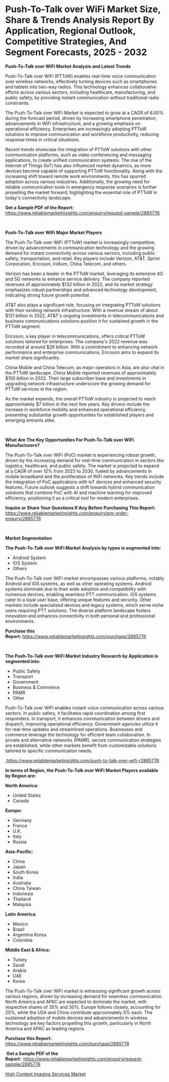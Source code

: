 <p><h1>Push-To-Talk over WiFi Market Size, Share & Trends Analysis Report By Application, Regional Outlook, Competitive Strategies, And Segment Forecasts, 2025 - 2032</h1></p><p><strong>Push-To-Talk over WiFi Market Analysis and Latest Trends</strong></p>
<p><p>Push-To-Talk over WiFi (PTToW) enables real-time voice communication over wireless networks, effectively turning devices such as smartphones and tablets into two-way radios. This technology enhances collaborative efforts across various sectors, including healthcare, manufacturing, and public safety, by providing instant communication without traditional radio constraints. </p><p>The Push-To-Talk over WiFi Market is expected to grow at a CAGR of 6.00% during the forecast period, driven by increasing smartphone penetration, advancements in WiFi infrastructure, and a growing emphasis on operational efficiency. Enterprises are increasingly adopting PTToW solutions to improve communication and workforce productivity, reducing response times in critical situations. </p><p>Recent trends showcase the integration of PTToW solutions with other communication platforms, such as video conferencing and messaging applications, to create unified communication systems. The rise of the Internet of Things (IoT) has also influenced market dynamics, as more devices become capable of supporting PTToW functionality. Along with the increasing shift toward remote work environments, this has spurred adoption across various industries. Additionally, the growing need for reliable communication tools in emergency response scenarios is further propelling the market forward, highlighting the essential role of PTToW in today's connectivity landscape.</p></p>
<p><strong>Get a Sample PDF of the Report:&nbsp;</strong> <a href="https://www.reliablemarketinsights.com/enquiry/request-sample/2885776?utm_campaign=2109&utm_medium=2&utm_source=Github&utm_content=ia&utm_term=13032025&utm_id=push-to-talk-over-wifi">https://www.reliablemarketinsights.com/enquiry/request-sample/2885776</a></p>
<p>&nbsp;</p>
<p><strong>Push-To-Talk over WiFi Major Market Players</strong></p>
<p><p>The Push-To-Talk over WiFi (PTToW) market is increasingly competitive, driven by advancements in communication technology and the growing demand for instant connectivity across various sectors, including public safety, transportation, and retail. Key players include Verizon, AT&T, Sprint Corporation, Ericsson, Iridium, China Telecom, and others.</p><p>Verizon has been a leader in the PTToW market, leveraging its extensive 4G and 5G networks to enhance service delivery. The company reported revenues of approximately $132 billion in 2022, and its market strategy emphasizes robust partnerships and advanced technology development, indicating strong future growth potential.</p><p>AT&T also plays a significant role, focusing on integrating PTToW solutions with their existing network infrastructure. With a revenue stream of about $121 billion in 2022, AT&T's ongoing investments in telecommunications and business communications solutions position it for sustained growth in the PTToW segment.</p><p>Ericsson, a key player in telecommunications, offers critical PTToW solutions tailored for enterprises. The company's 2022 revenue was recorded at around $26 billion. With a commitment to enhancing network performance and enterprise communications, Ericsson aims to expand its market share significantly.</p><p>China Mobile and China Telecom, as major operators in Asia, are also vital in the PTToW landscape. China Mobile reported revenues of approximately $150 billion in 2022. Their large subscriber base and investments in upgrading network infrastructure underscore the growing demand for PTToW services in the region.</p><p>As the market expands, the overall PTToW industry is projected to reach approximately $7 billion in the next few years. Key drivers include the increase in workforce mobility and enhanced operational efficiency, presenting substantial growth opportunities for established players and emerging entrants alike.</p></p>
<p>&nbsp;</p>
<p><strong>What Are The Key Opportunities For Push-To-Talk over WiFi Manufacturers?</strong></p>
<p><p>The Push-To-Talk over WiFi (PoC) market is experiencing robust growth, driven by the increasing demand for real-time communication in sectors like logistics, healthcare, and public safety. The market is projected to expand at a CAGR of over 12% from 2023 to 2030, fueled by advancements in mobile broadband and the proliferation of WiFi networks. Key trends include the integration of PoC applications with IoT devices and enhanced security features. Future outlook suggests a shift towards hybrid communication solutions that combine PoC with AI and machine learning for improved efficiency, positioning it as a critical tool for modern enterprises.</p></p>
<p><strong>Inquire or Share Your Questions If Any Before Purchasing This Report:</strong> <a href="https://www.reliablemarketinsights.com/enquiry/pre-order-enquiry/2885776?utm_campaign=2109&utm_medium=2&utm_source=Github&utm_content=ia&utm_term=13032025&utm_id=push-to-talk-over-wifi">https://www.reliablemarketinsights.com/enquiry/pre-order-enquiry/2885776</a></p>
<p>&nbsp;</p>
<p><strong>Market Segmentation</strong></p>
<p><strong>The Push-To-Talk over WiFi Market Analysis by types is segmented into:</strong></p>
<p><ul><li>Android System</li><li>IOS System</li><li>Others</li></ul></p>
<p><p>The Push-To-Talk over WiFi market encompasses various platforms, notably Android and iOS systems, as well as other operating systems. Android systems dominate due to their wide adoption and compatibility with numerous devices, enabling seamless PTT communication. iOS systems cater to a loyal user base, offering unique features and security. Other markets include specialized devices and legacy systems, which serve niche users requiring PTT solutions. The diverse platform landscape fosters innovation and enhances connectivity in both personal and professional environments.</p></p>
<p><strong>Purchase this Report:&nbsp;</strong><a href="https://www.reliablemarketinsights.com/purchase/2885776?utm_campaign=2109&utm_medium=2&utm_source=Github&utm_content=ia&utm_term=13032025&utm_id=push-to-talk-over-wifi">https://www.reliablemarketinsights.com/purchase/2885776</a></p>
<p>&nbsp;</p>
<p><strong>The Push-To-Talk over WiFi Market Industry Research by Application is segmented into:</strong></p>
<p><ul><li>Public Safety</li><li>Transport</li><li>Government</li><li>Business & Commerce</li><li>PAMR</li><li>Other</li></ul></p>
<p><p>Push-To-Talk over WiFi enables instant voice communication across various sectors. In public safety, it facilitates rapid coordination among first responders. In transport, it enhances communication between drivers and dispatch, improving operational efficiency. Government agencies utilize it for real-time updates and streamlined operations. Businesses and commerce leverage the technology for efficient team collaboration. In private and alternative networks (PAMR), secure communication strategies are established, while other markets benefit from customizable solutions tailored to specific communication needs.</p></p>
<p><a href="https://www.reliablemarketinsights.com/push-to-talk-over-wifi-r2885776?utm_campaign=2109&utm_medium=2&utm_source=Github&utm_content=ia&utm_term=13032025&utm_id=push-to-talk-over-wifi">&nbsp;https://www.reliablemarketinsights.com/push-to-talk-over-wifi-r2885776</a></p>
<p><strong>In terms of Region, the Push-To-Talk over WiFi Market Players available by Region are:</strong></p>
<p>
    <p> <strong> North America: </strong>
        <ul>
            <li>United States</li>
            <li>Canada</li>
        </ul>
        </p> 
    <p> <strong> Europe: </strong>
        <ul>
            <li>Germany</li>
            <li>France</li>
            <li>U.K.</li>
            <li>Italy</li>
            <li>Russia</li>
        </ul>
        </p> 
    <p> <strong> Asia-Pacific: </strong>
        <ul>
            <li>China</li>
            <li>Japan</li>
            <li>South Korea</li>
            <li>India</li>
            <li>Australia</li>
            <li>China Taiwan</li>
            <li>Indonesia</li>
            <li>Thailand</li>
            <li>Malaysia</li>
        </ul>
        </p> 
    <p> <strong> Latin America: </strong>
        <ul>
            <li>Mexico</li>
            <li>Brazil</li>
            <li>Argentina Korea</li>
            <li>Colombia</li>
        </ul>
        </p> 
    <p> <strong> Middle East & Africa: </strong>
        <ul>
            <li>Turkey</li>
            <li>Saudi</li>
            <li>Arabia</li>
            <li>UAE</li>
            <li>Korea</li>
        </ul>
    </p>
    </p>
<p><p>The Push-To-Talk over WiFi market is witnessing significant growth across various regions, driven by increasing demand for seamless communication. North America and APAC are expected to dominate the market, with respective shares of 35% and 30%. Europe follows closely, accounting for 25%, while the USA and China contribute approximately 5% each. The sustained adoption of mobile devices and advancements in wireless technology are key factors propelling this growth, particularly in North America and APAC as leading regions.</p></p>
<p><strong>Purchase this Report: </strong><a href="https://www.reliablemarketinsights.com/purchase/2885776?utm_campaign=2109&utm_medium=2&utm_source=Github&utm_content=ia&utm_term=13032025&utm_id=push-to-talk-over-wifi">https://www.reliablemarketinsights.com/purchase/2885776</a></p>
<p>&nbsp;<strong>Get a Sample PDF of the Report:&nbsp;&nbsp;</strong><a href="https://www.reliablemarketinsights.com/enquiry/request-sample/2885776?utm_campaign=2109&utm_medium=2&utm_source=Github&utm_content=ia&utm_term=13032025&utm_id=push-to-talk-over-wifi">https://www.reliablemarketinsights.com/enquiry/request-sample/2885776</a></p>
<p><strong></strong></p>
<p><p><a href="https://github.com/rahu1506/Market-Research-Report-List-7/blob/main/high-content-imaging-services-market.md?utm_campaign=2109&utm_medium=2&utm_source=Github&utm_content=ia&utm_term=13032025&utm_id=push-to-talk-over-wifi">High Content Imaging Services Market</a></p></p>